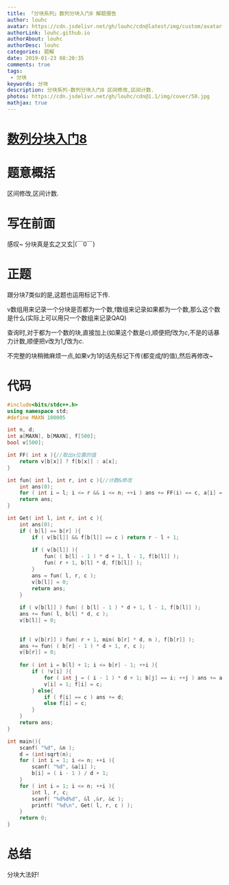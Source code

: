 ```yaml
---
title: 「分块系列」数列分块入门8 解题报告
author: louhc
avatar: https://cdn.jsdelivr.net/gh/louhc/cdn@latest/img/custom/avatar.jpg
authorLink: louhc.github.io
authorAbout: louhc
authorDesc: louhc
categories: 题解
date: 2019-01-23 08:20:35
comments: true
tags: 
 - 分块
keywords: 分块
description: 分块系列-数列分块入门8 区间修改,区间计数.
photos: https://cdn.jsdelivr.net/gh/louhc/cdn@1.1/img/cover/50.jpg
mathjax: true
---
```


# [数列分块入门8](https://loj.ac/problem/6284)

# 题意概括

区间修改,区间计数.

# 写在前面

感叹\~ 分块真是玄之又玄|(￣0￣)

# 正题

跟分块7类似的是,这题也运用标记下传.

v数组用来记录一个分块是否都为一个数,f数组来记录如果都为一个数,那么这个数是什么(实际上可以用只一个数组来记录QAQ)

查询时,对于都为一个数的块,直接加上(如果这个数是$c$),顺便把$f$改为$c$,不是的话暴力计数,顺便把$v$改为$1$,$f$改为$c$.

不完整的块稍微麻烦一点,如果$v$为$1$的话先标记下传(都变成$f$的值),然后再修改\~

# 代码

```cpp
#include<bits/stdc++.h>
using namespace std;
#define MAXN 100005

int n, d;
int a[MAXN], b[MAXN], f[500];
bool v[500];

int FF( int x ){//取出x位置的值
	return v[b[x]] ? f[b[x]] : a[x];
}

int fun( int l, int r, int c ){//计数&修改
	int ans(0);
	for ( int i = l; i <= r && i <= n; ++i ) ans += FF(i) == c, a[i] = c;
	return ans;
}

int Get( int l, int r, int c ){
	int ans(0);
	if ( b[l] == b[r] ){
		if ( v[b[l]] && f[b[l]] == c ) return r - l + 1;
		
		if ( v[b[l]] ){
			fun( ( b[l] - 1 ) * d + 1, l - 1, f[b[l]] );
			fun( r + 1, b[l] * d, f[b[l]] );
		}
		ans = fun( l, r, c );
		v[b[l]] = 0;
		return ans;
	}
	
	if ( v[b[l]] ) fun( ( b[l] - 1 ) * d + 1, l - 1, f[b[l]] );
	ans += fun( l, b[l] * d, c );
	v[b[l]] = 0;
	
	
	if ( v[b[r]] ) fun( r + 1, min( b[r] * d, n ), f[b[r]] );
	ans += fun( ( b[r] - 1 ) * d + 1, r, c );
	v[b[r]] = 0;
	
	for ( int i = b[l] + 1; i <= b[r] - 1; ++i ){
		if ( !v[i] ){
			for ( int j = ( i - 1 ) * d + 1; b[j] == i; ++j ) ans += a[j] == c, a[j] = c;
			v[i] = 1; f[i] = c;
		} else{
			if ( f[i] == c ) ans += d;
			else f[i] = c;
		}
	}
	return ans;
}

int main(){
	scanf( "%d", &n );
	d = (int)sqrt(n);
	for ( int i = 1; i <= n; ++i ){
		scanf( "%d", &a[i] );
		b[i] = ( i - 1 ) / d + 1;
	}
	for ( int i = 1; i <= n; ++i ){
		int l, r, c;
		scanf( "%d%d%d", &l ,&r, &c );
		printf( "%d\n", Get( l, r, c ) );
	}
	return 0;
}
```

# 总结

分块大法好!